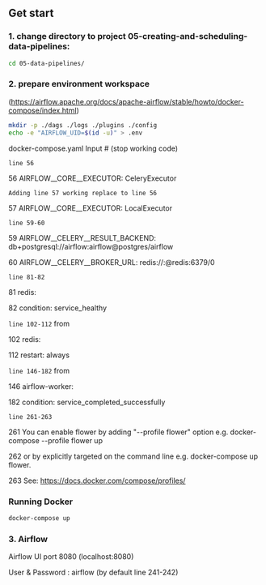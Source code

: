 ## Get start
### 1. change directory to project 05-creating-and-scheduling-data-pipelines:
```sh
cd 05-data-pipelines/
```

### 2. prepare environment workspace 
(https://airflow.apache.org/docs/apache-airflow/stable/howto/docker-compose/index.html)

```sh
mkdir -p ./dags ./logs ./plugins ./config
echo -e "AIRFLOW_UID=$(id -u)" > .env
```

docker-compose.yaml Input # (stop working code)

`line 56` 

56 AIRFLOW__CORE__EXECUTOR: CeleryExecutor 

`Adding line 57 working replace to line 56`

57 AIRFLOW__CORE__EXECUTOR: LocalExecutor

`line 59-60` 

59 AIRFLOW__CELERY__RESULT_BACKEND: db+postgresql://airflow:airflow@postgres/airflow

60 AIRFLOW__CELERY__BROKER_URL: redis://:@redis:6379/0

`line 81-82` 

81 redis:

82 condition: service_healthy

`line 102-112` from

102 redis:

112 restart: always

`line 146-182` from

146 airflow-worker:

182 condition: service_completed_successfully

`line 261-263`

261 You can enable flower by adding "--profile flower" option e.g. docker-compose --profile flower up

262 or by explicitly targeted on the command line e.g. docker-compose up flower.

263 See: https://docs.docker.com/compose/profiles/

### Running Docker

```sh
docker-compose up
```

### 3. Airflow
Airflow UI port 8080 (localhost:8080)

User & Password : airflow (by default line 241-242)



